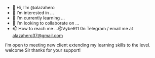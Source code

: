 - 👋 Hi, I’m @alazahero
- 👀 I’m interested in ...
- 🌱 I’m currently learning ...
- 💞️ I’m looking to collaborate on ...
- 📫 How to reach me ...@Vybe911 0n Telegram / email me at alazahero37@gmail.com 

<!---
alazahero/alazahero is a ✨ special ✨ repository because its `README.md` (this file) appears on your GitHub profile.
You can click the Preview link to take a look at your changes.
--->
i'm open to meeting new client extending my learning skills to the level. welcome Sir thanks for your support!
